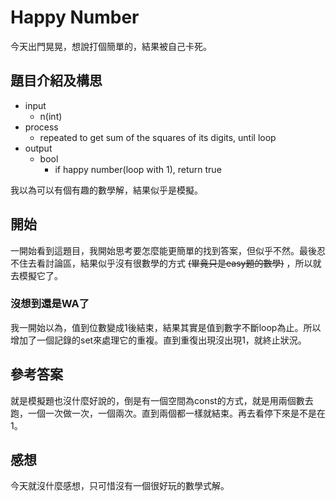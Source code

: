 # Happy Number
今天出門晃晃，想說打個簡單的，結果被自己卡死。
## 題目介紹及構思
- input
  - n(int)
- process
  - repeated to get sum of the squares of its digits, until loop
- output
  - bool
    - if happy number(loop with 1), return true

我以為可以有個有趣的數學解，結果似乎是模擬。

## 開始
一開始看到這題目，我開始思考要怎麼能更簡單的找到答案，但似乎不然。最後忍不住去看討論區，結果似乎沒有很數學的方式 ~~(畢竟只是easy題的數學)~~ ，所以就去模擬它了。

### 沒想到還是WA了
我一開始以為，值到位數變成1後結束，結果其實是值到數字不斷loop為止。所以增加了一個記錄的set來處理它的重複。直到重復出現沒出現1，就終止狀況。

## 參考答案
就是模擬題也沒什麼好說的，倒是有一個空間為const的方式，就是用兩個數去跑，一個一次做一次，一個兩次。直到兩個都一樣就結束。再去看停下來是不是在1。

## 感想
今天就沒什麼感想，只可惜沒有一個很好玩的數學式解。